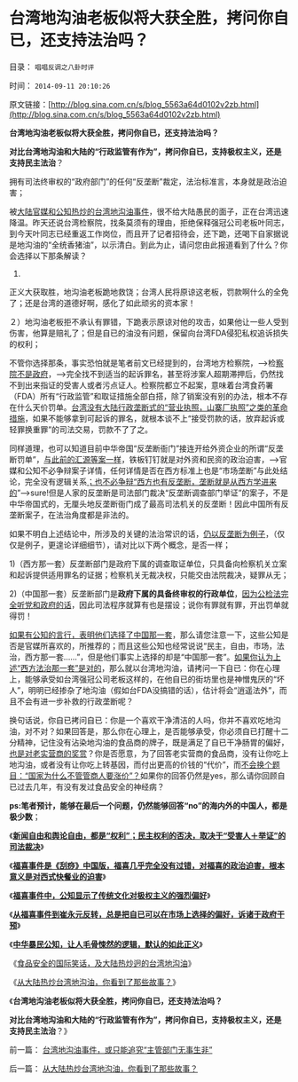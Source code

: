 # 台湾地沟油老板似将大获全胜，拷问你自已，还支持法治吗？

目录： `唱唱反调之八卦时评` 

时间： `2014-09-11 20:10:26` 

原文链接：[http://blog.sina.com.cn/s/blog_5563a64d0102v2zb.html](http://blog.sina.com.cn/s/blog_5563a64d0102v2zb.html)

**台湾地沟油老板似将大获全胜，拷问你自已，还支持法治吗？**

**对比台湾地沟油和大陆的“行政监管有作为”，拷问你自已，支持极权主义，还是支持民主法治**？

拥有司法终审权的“政府部门”的任何“反垄断”裁定，法治标准言，本身就是政治迫害；

被[大陆官媒和公知热炒的台湾地沟油事件](../../../2014/9/10/从大陆热炒台湾地沟油，你看到了那些故事？.md)，很不给大陆愚民的面子，正在台湾迅速降温。昨天还说台湾检察院，找条莫须有的理由，拒绝保释强冠公司老板叶同志，到今天叶同志已经重返工作岗位，而且开了记者招待会，还下跪，还喝下自家据说是地沟油的“全统香猪油”，以示清白。到此为止，请问您由此报道看到了什么？你会选择以下那条解读？

1)
正义大获取胜，地沟油老板跪地救饶；台湾人民将原谅这老板，罚款啊什么的全免了；还是台湾的道德好啊，感化了如此顽劣的资本家！

２）地沟油老板拒不承认有罪错，下跪表示原谅对他的攻击，如果他让一些人受到伤害，他算是赔礼了；但是自已的油没有问题，保留向台湾FDA侵犯私权追诉损失的权利；

不管你选择那条，事实恐怕就是笔者前文已经提到的，台湾地方检察院，——>检[察院不是政府](../../../2012/4/6/政府，检察院，法院，司法官，陪审团和FBI的权限和职责.md)，——>完全找不到适当的起诉罪名，甚至将涉案人超期滞押后，仍然找不到出来指证的受害人或者污点证人。检察院都立不起案，意味着台湾食药署（FDA）所有“行政监管”和取证措施全部白搭，除了销案没有别的办法，根本不存在什么天价罚单。[台湾没有大陆行政垄断式的“营业执照，山寨厂执照”之类的革命措施](../../../2014/6/23/从大头婴儿到三聚氰胺，俺国乳业封建化的前奏；.md)，如果不能够拿到可起诉的罪名，就根本谈不上“接受罚款的话，放弃起诉或轻罪换重罪”的司法交易，罚款不了了之。

同样道理，也可以知道目前中华帝国“反垄断衙门”接连开给外资企业的所谓“反垄断罚单”，[与此前的汇源等案一样](../../../2009/3/20/汇源案中行政垄断反垄断法高效执行.md)，铁板钉钉就是对外资和民资的政治迫害，——>官媒和公知不必争辩案子详情，任何详情是否在西方标准上也是“市场垄断”与此处结论，完全没有逻辑关系[；也不必争辩“西方也有反垄断，垄断就是从西方学进来的](../../../2013/9/22/从宪章运动前后的历史，理解垄断和反垄断的观念，误解，要害；.md)”——>sure!但是人家的反垄断是司法部门裁决“反垄断调查部门举证”的案子，不是中华帝国式的，无厘头地反垄断衙门成了最高司法机关的反垄断！因此中国所有反垄断案子，在法治角度都是非法的。

如果不明白上述结论中，所涉及的关键的法治常识的话，[仍以反垄断为例子](../../../2009/2/8/人权经济学：《反垄断法》和《神圣垄断法》.md)，（仅仅是例子，更遑论详细细节），请对比以下两个概念，是否一样；

1)（西方那一套）反垄断部门是政府下属的调查取证单位，只具备向检察机关立案和起诉提供适用罪名的证据；检察机关无裁决权，只能交由法院裁决，疑罪从无；

2)（中国那一套）反垄断部门是**政府下属的具备终审权的行政单位**，[因为公检法完全听党和政府的话](../../../2013/8/1/“司法要讲政治”自谁启蒙？孟德斯鸠，霍布斯，卢梭；.md)，因此司法程序就算有也是摆设；说你有罪就有罪，开出罚单就得罚！

[如果有公知的言行，表明他们选择了中国那一套](../../../2014/8/31/食品安全的竭斯底里，作为极权主义滥觞的原因.md)，那么请您注意一下，这些公知是否是官媒所喜欢的，所推荐的；而且这些公知也经常说说“民主，自由，市场，法治，西方那一套……”，但是他们事实上选择的却是“中国那一套”。[如果你认为上述“西方法治那一套”是对的](../../../2013/7/19/自由放任和政府监管的各自前提，兼谈薛兆丰与叶檀的共识.md)，那么就以台湾地沟油，请拷问一下自已：你在心理上，能够承受如台湾强冠公司老板这样的，在他自已的街坊里也是神憎鬼厌的“坏人”，明明已经掺杂了地沟油（假如台FDA没搞错的话），估计将会“逍遥法外”，而且不会有进一步补救的行政垄断呢？

换句话说，你自已拷问自已：你是一个喜欢干净清洁的人吗，你并不喜欢吃地沟油，对不对？如果回答是，那么你在心理上，是否能够承受，你必须自已打醒十二分精神，记住没有沾染地沟油的食品商的牌子，既是满足了自已干净肠胃的偏好，[也是对老实营商的奖赏](../../../2011/7/5/民主是消费者的钞票买出来的；乳业实播《通往奴役之路》.md)？你是否愿意，为了回答老实营商的食品商，没有让你吃上地沟油，或者没有让你吃上转基因，而付出更高的价钱的“代价”，而[不会换个题目：“国家为什么不管管商人要涨价”？](../../../2014/9/9/食品安全的国际笑话，大陆热炒的台湾地沟油.md)如果你的回答仍然是yes，那么请你回顾自已过去几年，有没有发过食品安全的神经病？

**ps:笔者预计，能够在最后一个问题，仍然能够回答“no”的海内外的中国人，都是极少数**；

《[**新闻自由和舆论自由，都是“权利”；民主权利的否决，取决于“受害人＋举证”的司法裁决**](../../../2014/8/25/新闻自由和舆论自由，都是“权利”，及权利与权力的逻辑关系.md)》

《[**福喜事件是《刮痧》中国版，福喜几乎完全没有过错，对福喜的政治迫害，根本意义是对西式快餐业的迫害**](../../../2014/8/26/福喜事件是《刮痧》中国版，福喜几乎完全没有过错.md)》

《[**福喜事件中，公知显示了传统文化对极权主义的强烈偏好**](../../../2014/8/27/中国传统文化，对极权主义的强烈偏好.md)》

《[**从福喜事件到崔永元反转，总是把自已可以在市场上选择的偏好，诉诸于政府干预**](../../../2014/8/28/从福喜事件到崔永元反转基因，观察愚贱暴民的极权主义偏好.md)》

《[**中华暴民公知，让人毛骨悚然的逻辑，默认的如此正义**](../../../2014/8/29/福喜事件暴露的，中华暴民让人毛骨悚然的正义逻辑.md)》

《[食品安全的国际笑话，及大陆热炒迥的台湾地沟油](../../../2014/9/9/食品安全的国际笑话，大陆热炒的台湾地沟油.md)》

《[从大陆热炒台湾地沟油，你看到了那些故事？](../../../2014/9/10/从大陆热炒台湾地沟油，你看到了那些故事？.md)》

《**台湾地沟油老板似将大获全胜，拷问你自已，还支持法治吗？**

**对比台湾地沟油和大陆的“行政监管有作为”，拷问你自已，支持极权主义，还是支持民主法治**？》

前一篇： [台湾地沟油事件，或只能追究“主管部门无事生非”](../../../2014/9/12/台湾地沟油事件，或只能追究“主管部门无事生非”.md)

后一篇： [从大陆热炒台湾地沟油，你看到了那些故事？](../../../2014/9/10/从大陆热炒台湾地沟油，你看到了那些故事？.md)

